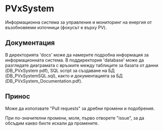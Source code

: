 # PVxSystem
Информационна система за управление и мониторинг на енергия от възобновяеми източници (фокусът е върху PV).

## Документация
В директорията 'docs' може да намерите подробна информация за информационната система.
В поддиректория 'database' може да разгледате диаграмата с връзките между таблиците за базата от данни (DB_PVxSystem pdf), SQL script за създаване на БД (DB_PVxSystemSQL.sql), както и документацията за БД (DB_PVxSystem_Documentation.pdf).

## Принос
Може да използвате "Pull requests" за дребни промени и подобрения.

При по-значителни промени, моля, първо отворете "issue", за да обсъдим какво бихте искали да промените.

